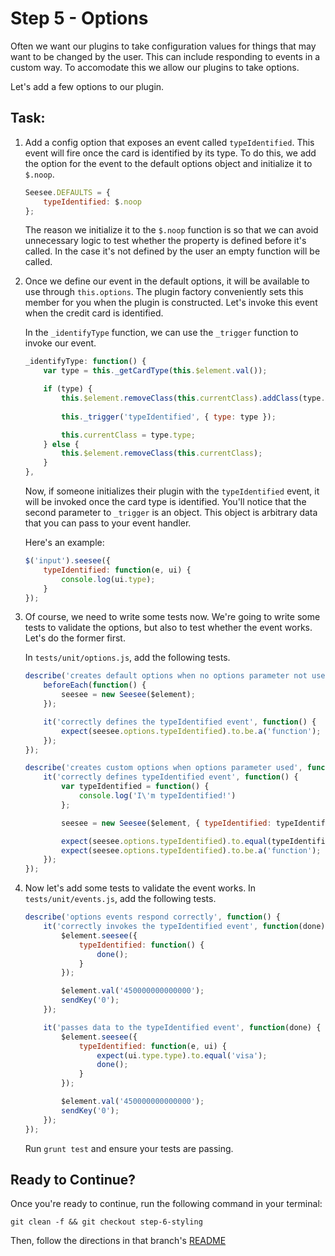 # Step 5 - Options

Often we want our plugins to take configuration values for things that may want to be changed by the user. This can include responding to events in a custom way. To accomodate this we allow our plugins to take options. 

Let's add a few options to our plugin. 

## Task:

1. Add a config option that exposes an event called `typeIdentified`. This event will fire once the card is identified by its type. To do this, we add the option for the event to the default options object and initialize it to `$.noop`. 

    ```js
    Seesee.DEFAULTS = {
        typeIdentified: $.noop
    };
    ```
    
    The reason we initialize it to the `$.noop` function is so that we can avoid unnecessary logic to test whether the property is defined before it's called. In the case it's not defined by the user an empty function will be called.
    
1. Once we define our event in the default options, it will be available to use through `this.options`. The plugin factory conveniently sets this member for you when the plugin is constructed. Let's invoke this event when the credit card is identified.

    In the `_identifyType` function, we can use the `_trigger` function to invoke our event. 

    ```js
    _identifyType: function() {
        var type = this._getCardType(this.$element.val());

        if (type) {
            this.$element.removeClass(this.currentClass).addClass(type.type);
            
            this._trigger('typeIdentified', { type: type });

            this.currentClass = type.type;
        } else {
            this.$element.removeClass(this.currentClass);
        }
    },
    ```

    Now, if someone initializes their plugin with the `typeIdentified` event, it will be invoked once the card type is identified. You'll notice that the second parameter to `_trigger` is an object. This object is arbitrary data that you can pass to your event handler. 
    
    Here's an example:
    
    ```js
    $('input').seesee({
        typeIdentified: function(e, ui) {
            console.log(ui.type);
        }
    });
    ```
    
1. Of course, we need to write some tests now. We're going to write some tests to validate the options, but also to test whether the event works. Let's do the former first.

    In `tests/unit/options.js`, add the following tests.

    ```js
    describe('creates default options when no options parameter not used', function() {
        beforeEach(function() {
            seesee = new Seesee($element);
        });

        it('correctly defines the typeIdentified event', function() {
            expect(seesee.options.typeIdentified).to.be.a('function');
        });
    });

    describe('creates custom options when options parameter used', function() {
        it('correctly defines typeIdentified event', function() {
            var typeIdentified = function() {
                console.log('I\'m typeIdentified!')
            };

            seesee = new Seesee($element, { typeIdentified: typeIdentified });

            expect(seesee.options.typeIdentified).to.equal(typeIdentified);
            expect(seesee.options.typeIdentified).to.be.a('function');
        });
    });
    ```
    
1. Now let's add some tests to validate the event works. In `tests/unit/events.js`, add the following tests.

    ```js
    describe('options events respond correctly', function() {
        it('correctly invokes the typeIdentified event', function(done) {
            $element.seesee({
                typeIdentified: function() {
                    done();
                }
            });

            $element.val('450000000000000');
            sendKey('0');
        });

        it('passes data to the typeIdentified event', function(done) {
            $element.seesee({
                typeIdentified: function(e, ui) {
                    expect(ui.type.type).to.equal('visa');
                    done();
                }
            });

            $element.val('450000000000000');
            sendKey('0');
        });
    });
    ```
    
    Run `grunt test` and ensure your tests are passing.

## Ready to Continue?

Once you're ready to continue, run the following command in your terminal:

```cli
git clean -f && git checkout step-6-styling
```

Then, follow the directions in that branch's [README](https://github.com/mobify/workshops--building-a-plugin/blob/step-6-styling/README.md)
